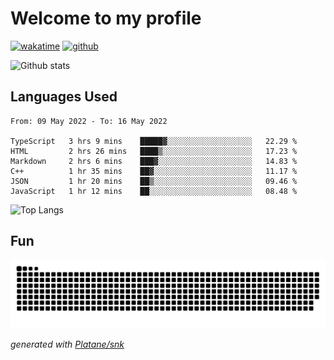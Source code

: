 # Welcome to my profile

[![wakatime](https://wakatime.com/badge/user/82c377cd-a54c-404c-b7df-177b313ca539.svg)](https://wakatime.com/@82c377cd-a54c-404c-b7df-177b313ca539)
[![github](https://img.shields.io/github/followers/xinthose?logo=github&style=plastic)](https://github.com/alanhamlett?tab=followers)

![Github stats](https://github-readme-stats.vercel.app/api?username=xinthose&show_icons=true&theme=radical&count_private=true)

## Languages Used

<!--START_SECTION:waka-->

```text
From: 09 May 2022 - To: 16 May 2022

TypeScript   3 hrs 9 mins    █████▓░░░░░░░░░░░░░░░░░░░   22.29 %
HTML         2 hrs 26 mins   ████▒░░░░░░░░░░░░░░░░░░░░   17.23 %
Markdown     2 hrs 6 mins    ███▓░░░░░░░░░░░░░░░░░░░░░   14.83 %
C++          1 hr 35 mins    ██▓░░░░░░░░░░░░░░░░░░░░░░   11.17 %
JSON         1 hr 20 mins    ██▒░░░░░░░░░░░░░░░░░░░░░░   09.46 %
JavaScript   1 hr 12 mins    ██░░░░░░░░░░░░░░░░░░░░░░░   08.48 %
```

<!--END_SECTION:waka-->

![Top Langs](https://github-readme-stats.vercel.app/api/top-langs/?username=xinthose)

## Fun
![github contribution grid snake animation](https://raw.githubusercontent.com/xinthose/xinthose/output/github-contribution-grid-snake.svg)

_generated with [Platane/snk](https://github.com/Platane/snk)_
